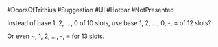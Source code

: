 #DoorsOfTrithius #Suggestion #UI #Hotbar #NotPresented

Instead of base 1, 2, ..., 0 of 10 slots, use base 1, 2, ..., 0, -, = of 12 slots?

Or even ~, 1, 2, ..., -, = for 13 slots.